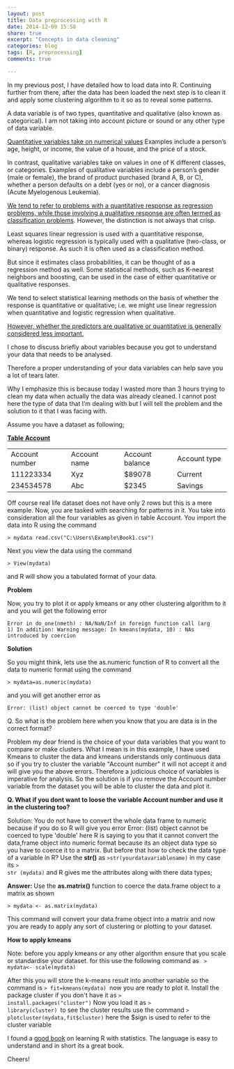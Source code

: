 ```yaml
---
layout: post
title: Data preprocessing with R
date: 2014-12-09 15:58
share: true
excerpt: "Concepts in data cleaning"
categories: blog
tags: [R, preprocessing]
comments: true

---
```

In my previous post, I have detailed how to load data into R. Continuing further from there, after the data has been loaded the next step is to clean it and apply some clustering algorithm to it so as to reveal some patterns. 

A data variable is of two types, quantitative and qualitative (also known as categorical). I am not taking into account picture or sound or any other type of data variable. 

<span style="text-decoration:underline;">Quantitative variables take on numerical values</span> Examples include a person’s age, height, or income, the value of a house, and the price of a stock. 

In contrast, qualitative variables take on values in one of K different classes, or categories. Examples of qualitative variables include a person’s gender (male or female), the brand of product purchased (brand A, B, or C), whether a person defaults on a debt (yes or no), or a cancer diagnosis (Acute Myelogenous Leukemia). 

<span style="text-decoration:underline;">We tend to refer to problems with a quantitative response as regression problems, while those involving a qualitative response are often termed as classification problems</span>. However, the distinction is not always that crisp. 

Least squares linear regression is used with a quantitative response, whereas logistic regression is typically used with a qualitative (two-class, or binary) response. As such it is often used as a classification method. 

But since it estimates class probabilities, it can be thought of as a regression method as well. Some statistical methods, such as K-nearest neighbors and boosting, can be used in the case of either quantitative or qualitative responses. 

We tend to select statistical learning methods on the basis of whether the response is quantitative or qualitative; i.e. we might use linear regression when quantitative and logistic regression when qualitative. 

<span style="text-decoration:underline;">However, whether the predictors are qualitative or quantitative is generally considered less important.</span>

I chose to discuss briefly about variables because you got to understand your data that needs to be analysed. 

Therefore a proper understanding of your data variables can help save you a lot of tears later. 

Why I emphasize this is because today I wasted more than 3 hours trying to clean my data when actually the data was already cleaned. I cannot post here the type of data that I’m dealing with but I will tell the problem and the solution to it that I was facing with.

Assume you have a dataset as following;

<strong><span style="text-decoration:underline;">Table Account</span></strong>
<table>
<tbody>
<tr>
<td width="156">Account number</td>
<td width="156">Account name</td>
<td width="156">Account balance</td>
<td width="156">Account type</td>
</tr>
<tr>
<td width="156">111223334</td>
<td width="156">Xyz</td>
<td width="156">$89078</td>
<td width="156">Current</td>
</tr>
<tr>
<td width="156">234534578</td>
<td width="156">Abc</td>
<td width="156">$2345</td>
<td width="156">Savings</td>
</tr>
</tbody>
</table>
Off course real life dataset does not have only 2 rows but this is a mere example. Now, you are tasked with searching for patterns in it. You take into consideration all the four variables as given in table Account. You import the data into R using the command 
	
	> mydata read.csv("C:\Users\Example\Book1.csv")
Next you view the data using the command

	> View(mydata)
and R will show you a tabulated format of your data.

<strong>Problem</strong>

Now, you try to plot it or apply kmeans or any other clustering algorithm to it and you will get the following error
	
	Error in do_one(nmeth) : NA/NaN/Inf in foreign function call (arg 1) In addition: Warning message: In kmeans(mydata, 10) : NAs introduced by coercion

<strong>Solution</strong>

So you might think, lets use the as.numeric function of R to convert all the data to numeric format using the command

	> mydata=as.numeric(mydata)

and you will get another error as

	Error: (list) object cannot be coerced to type 'double'

Q. So what is the problem here when you know that you are data is in the correct format?

Problem my dear friend is the choice of your data variables that you want to compare or make clusters. What I mean is in this example, I have used Kmeans to cluster the data and kmeans understands only continuous data so if you try to cluster the variable "Account number" it will not accept it and will give you the above errors. Therefore a judicious choice of variables is imperative for analysis. So the solution is if you remove the Account number variable from the dataset you will be able to cluster the data and plot it.

<span style="text-decoration"><strong>Q. What if you dont want to loose the variable Account number and use it in the clustering too?</strong></span>

Solution: You do not have to convert the whole data frame to numeric because if you do so R will give you error Error: (list) object cannot be coerced to type 'double' here R is saying to you that it cannot convert the data,frame object into numeric format because its an object data type so you have to coerce it to a matrix. But before that how to check the data type of a variable in R? Use the <strong>str()</strong> as <code>&gt;str(yourdatavariablename)</code> in my case its <code>&gt; str (mydata)</code> and R gives me the attributes along with there data types;

<strong>Answer: </strong>Use the <strong>as.matrix()</strong> <span>function to coerce the data.frame object to a matrix</span> as shown

	> mydata <- as.matrix(mydata)
This command will convert your data.frame object into a matrix and now you are ready to apply any sort of clustering or plotting to your dataset.

<strong>How to apply kmeans</strong>

Note: before you apply kmeans or any other algorithm ensure that you scale or standardise your dataset. for this use the following command as <code> > mydata<- scale(mydata) </code>

After this you will store the k-means result into another variable so the command is <code>> fit=kmeans(mydata) </code>now you are ready to plot it. Install the package cluster if you don't have it as <code>> install.packages("cluster")</code> Now you load it as <code>> library(cluster) </code>to see the cluster results use the command <code>> plotcluster(mydata,fit$cluster)</code> here the $sign is used to refer to the cluster variable

I found a <a href="http://www-bcf.usc.edu/~gareth/ISL/getbook.html" target="_blank">good book</a> on learning R with statistics. The language is easy to understand and in short its a great book.

Cheers!